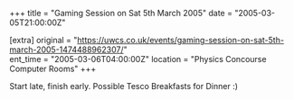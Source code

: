 +++
title = "Gaming Session on Sat 5th March 2005"
date = "2005-03-05T21:00:00Z"

[extra]
original = "https://uwcs.co.uk/events/gaming-session-on-sat-5th-march-2005-1474488962307/"    
ent_time = "2005-03-06T04:00:00Z"
location = "Physics Concourse Computer Rooms"
+++

Start late, finish early.  Possible Tesco Breakfasts for Dinner :)

